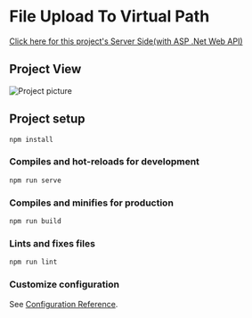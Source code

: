 # File Upload To Virtual Path
[Click here for this project's Server Side(with ASP .Net Web API)](https://github.com/afatih/File-Upload-to-Virtual-Path-Server-Side "Server Side")

## Project View

![Project picture](https://github.com/afatih/FileUploadVirtualPath_UIWithVue/blob/master/ss/vue1.png)

## Project setup
```
npm install
```

### Compiles and hot-reloads for development
```
npm run serve
```

### Compiles and minifies for production
```
npm run build
```

### Lints and fixes files
```
npm run lint
```

### Customize configuration
See [Configuration Reference](https://cli.vuejs.org/config/).

